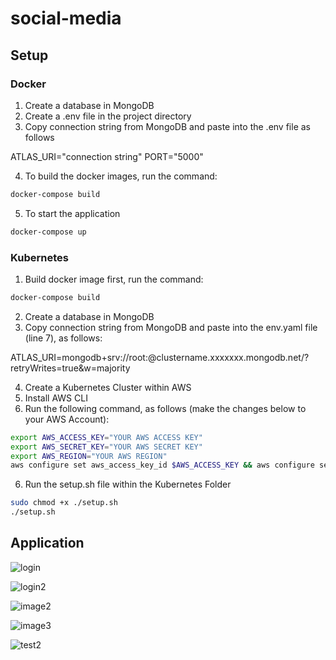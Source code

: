 # social-media
## Setup

### Docker
1.  Create a database in MongoDB
2.  Create a .env file in the project directory 
3.  Copy connection string from MongoDB and paste into the .env file as follows
    
ATLAS_URI="connection string" 
PORT="5000"

4.  To build the docker images, run the command:

```bash
docker-compose build
```

5.  To start the application 

```bash
docker-compose up
```

### Kubernetes
1. Build docker image first, run the command:

```bash
docker-compose build
```

2. Create a database in MongoDB
3. Copy connection string from MongoDB and paste into the env.yaml file (line 7), as follows:

ATLAS_URI=mongodb+srv://root:<password>@clustername.xxxxxxx.mongodb.net/?retryWrites=true&w=majority

4. Create a Kubernetes Cluster within AWS 
5. Install AWS CLI
6. Run the following command, as follows (make the changes below to your AWS Account):

```bash
export AWS_ACCESS_KEY="YOUR AWS ACCESS KEY"
export AWS_SECRET_KEY="YOUR AWS SECRET KEY"
export AWS_REGION="YOUR AWS REGION"
aws configure set aws_access_key_id $AWS_ACCESS_KEY && aws configure set aws_secret_access_key $AWS_SECRET_KEY && aws configure set region $AWS_REGION
```

6. Run the setup.sh file within the Kubernetes Folder

```bash
sudo chmod +x ./setup.sh
./setup.sh
```
## Application

![login](https://user-images.githubusercontent.com/92265482/219783789-63c7222c-db69-4287-bb50-5ae7da1aa4de.png)

![login2](https://user-images.githubusercontent.com/92265482/219783811-14647895-be8a-4a60-b829-492e1037cf32.png)

![image2](https://user-images.githubusercontent.com/92265482/219783898-c97b7bee-7bc0-42c8-a5ce-5bceb2610af3.png)

![image3](https://user-images.githubusercontent.com/92265482/219783966-db1f5b71-e585-45f1-9ec6-1bfd9ed6e171.png)

![test2](https://user-images.githubusercontent.com/92265482/219783952-b2f88758-89fc-4442-9b02-4d246129e393.png)
